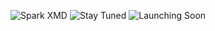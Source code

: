 ![Spark XMD](https://img.shields.io/badge/⚡_Spark_XMD_Under_Development-ff00ff?style=for-the-badge&logo=github&logoColor=white)
![Stay Tuned](https://img.shields.io/badge/✨_Stay_Tuned_For_Updates-00e5ff?style=for-the-badge)
![Launching Soon](https://img.shields.io/badge/🚀_Launching_Soon...-ffd700?style=for-the-badge)